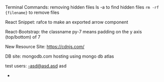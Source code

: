 Terminal Commands:
removing hidden files
ls -a to find hidden files
`rm -rf {filename}` to remove files

React Snippet:
rafce to make an exported arrow component

React-Bootstrap:
the classname py-7 means padding on the y axis (top/bottom) of 7

New Resource Site:
https://cdnjs.com/

DB site:
mongodb.com
hosting using mongo db atlas

test users:
-asd@asd.asd
asd

-
